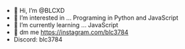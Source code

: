 - 👋 Hi, I’m @BLCXD
- 👀 I’m interested in ... Programing in Python and  JavaScript
- 🌱 I’m currently learning ... JavaScript
- 👀 dm me https://instagram.com/blc3784
- Discord: blc3784

<!---
BLCXD/BLCXD is a ✨ special ✨ repository because its `README.md` (this file) appears on your GitHub profile.
You can click the Preview link to take a look at your changes.
--->
